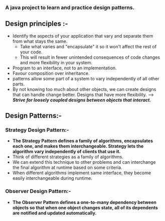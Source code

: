 ### A java project to learn and practice design patterns.

## Design principles :-
* Identify the aspects of your application that vary and separate them from what stays the same.
    * Take what varies and "encapsulate" it so it won't affect the rest of your code.
    * This will result in fewer unintended consequences of code changes and more flexibility in your system.
* Program to an interface, not to an implementation.
* Favour composition over inheritance.
* patterns allow some part of a system to vary independently of all other parts.
* By not knowing too much about other objects, we can create
  designs that can handle change better. Designs that have more
  flexibility. --> ***Strive for loosely coupled designs
  between objects that interact.***


## Design Patterns:-

### Strategy Design Pattern:-
* **The Strategy Pattern defines a family of algorithms, encapsulates each one,
  and makes them interchangeable. Strategy lets the algorithm vary
  independently of clients that use it.**
* Think of different strategies as a family of algorithms.
* We can extend this technique to other problems and can interchange the final algorithm at runtime based on some criteria.
* When different algorithms implement same interface, they become easily interchangeable during runtime.

### Observer Design Pattern:-
* **The Observer Pattern defines a one-to-many dependency between objects so that
  when one object changes state, all of its dependents are notified and updated automatically.**

